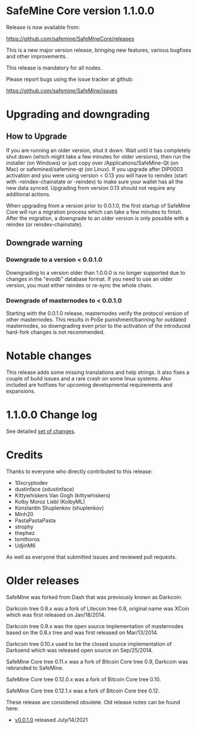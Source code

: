 SafeMine Core version 1.1.0.0
==========================

Release is now available from:

  <https://github.com/safemine/SafeMineCore/releases>

This is a new major version release, bringing new features, various bugfixes
and other improvements.

This release is mandatory for all nodes.

Please report bugs using the issue tracker at github:

  <https://github.com/safemine/SafeMine/issues>


Upgrading and downgrading
=========================

How to Upgrade
--------------

If you are running an older version, shut it down. Wait until it has completely
shut down (which might take a few minutes for older versions), then run the
installer (on Windows) or just copy over /Applications/SafeMine-Qt (on Mac) or
safemined/safemine-qt (on Linux). If you upgrade after DIP0003 activation and you were
using version < 0.13 you will have to reindex (start with -reindex-chainstate
or -reindex) to make sure your wallet has all the new data synced. Upgrading
from version 0.13 should not require any additional actions.

When upgrading from a version prior to 0.0.1.0, the
first startup of SafeMine Core will run a migration process which can take a few
minutes to finish. After the migration, a downgrade to an older version is only
possible with a reindex (or reindex-chainstate).

Downgrade warning
-----------------

### Downgrade to a version < 0.0.1.0

Downgrading to a version older than 1.0.0.0 is no longer supported due to
changes in the "evodb" database format. If you need to use an older version,
you must either reindex or re-sync the whole chain.

### Downgrade of masternodes to < 0.0.1.0

Starting with the 0.0.1.0 release, masternodes verify the protocol version of other
masternodes. This results in PoSe punishment/banning for outdated masternodes,
so downgrading even prior to the activation of the introduced hard-fork changes
is not recommended.

Notable changes
===============

This release adds some missing translations and help strings. It also fixes
a couple of build issues and a rare crash on some linux systems. Also included are hotfixes for upcoming developmental requirements and expansions.

1.1.0.0 Change log
===================

See detailed [set of changes](https://github.com/safeminepay/safemine/compare/v0.0.1.0...safemine0:v1.1.0.0).

Credits
=======

Thanks to everyone who directly contributed to this release:

- 10xcryptodev
- dustinface (xdustinface)
- Kittywhiskers Van Gogh (kittywhiskers)
- Kolby Moroz Liebl (KolbyML)
- Konstantin Shuplenkov (shuplenkov)
- Minh20
- PastaPastaPasta
- strophy
- thephez
- tomthoros
- UdjinM6

As well as everyone that submitted issues and reviewed pull requests.

Older releases
==============

SafeMine was forked from Dash that was previously known as Darkcoin.

Darkcoin tree 0.8.x was a fork of Litecoin tree 0.8, original name was XCoin
which was first released on Jan/18/2014.

Darkcoin tree 0.9.x was the open source implementation of masternodes based on
the 0.8.x tree and was first released on Mar/13/2014.

Darkcoin tree 0.10.x used to be the closed source implementation of Darksend
which was released open source on Sep/25/2014.

SafeMine Core tree 0.11.x was a fork of Bitcoin Core tree 0.9,
Darkcoin was rebranded to SafeMine.

SafeMine Core tree 0.12.0.x was a fork of Bitcoin Core tree 0.10.

SafeMine Core tree 0.12.1.x was a fork of Bitcoin Core tree 0.12.

These release are considered obsolete. Old release notes can be found here:

- [v0.0.1.0](https://github.com/safemine/SafeMine/blob/master/doc/release-notes/safemine/release-notes-0.0.1.0.md) released July/14/2021
